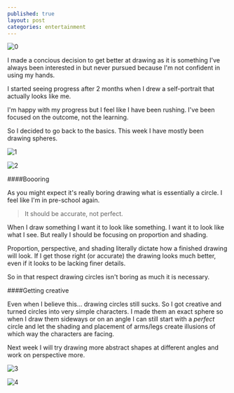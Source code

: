 ```yaml
---
published: true
layout: post
categories: entertainment
---
```



![0](https://cloud.githubusercontent.com/assets/1730420/8841512/d5c41f5c-3131-11e5-8b46-3b11aa3a46cf.jpg)

I made a concious decision to get better at drawing as it is something I've always been interested in but never pursued because I'm not confident in using my hands.

I started seeing progress after 2 months when I drew a self-portrait that actually looks like me.

I'm happy with my progress but I feel like I have been rushing. I've been focused on the outcome, not the learning.

So I decided to go back to the basics. This week I have mostly been drawing spheres.

![1](https://cloud.githubusercontent.com/assets/1730420/8841516/d5cca32a-3131-11e5-98b9-2b614781fca4.jpg)

![2](https://cloud.githubusercontent.com/assets/1730420/8841513/d5ca4d78-3131-11e5-9544-b467d7b605a5.jpg)

####Boooring

As you might expect it's really boring drawing what is essentially a circle. I feel like I'm in pre-school again.

> It should be accurate, not perfect.

When I draw something I want it to look like something. I want it to look like what I see. But really I should be focusing on proportion and shading.

Proportion, perspective, and shading literally dictate how a finished drawing will look. If I get those right (or accurate) the drawing looks much better, even if it looks to be lacking finer details.

So in that respect drawing circles isn't boring as much it is necessary.

####Getting creative

Even when I believe this... drawing circles still sucks. So I got creative and turned circles into very simple characters. I made them an exact sphere so when I draw them sideways or on an angle I can still start with a _perfect_ circle and let the shading and placement of arms/legs create illusions of which way the characters are facing.

Next week I will try drawing more abstract shapes at different angles and work on perspective more.

![3](https://cloud.githubusercontent.com/assets/1730420/8841514/d5cb12b2-3131-11e5-8cc2-6887323a431b.jpg)

![4](https://cloud.githubusercontent.com/assets/1730420/8841515/d5cb4ffc-3131-11e5-9091-55c23f9e8976.jpg)
